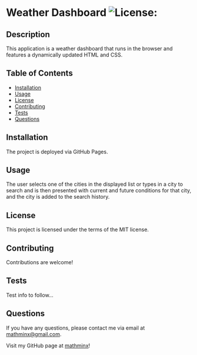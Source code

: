 # Weather Dashboard       ![License: ](https://img.shields.io/badge/License-MIT-blueviolet.svg)

  ## Description

  This application is a weather dashboard that runs in the browser and features a dynamically updated HTML and CSS. 

  ## Table of Contents
  * [Installation](#installation)
  * [Usage](#usage)
  * [License](#license)
  * [Contributing](#contributing)
  * [Tests](#tests)
  * [Questions](#questions)

  ## Installation
  
  The project is deployed via GitHub Pages.

  ## Usage

  The user selects one of the cities in the displayed list or types in a city to search and is then presented with current and future conditions for that city, and the city is added to the search history.

  ## License
    
  This project is licensed under the terms of the MIT license.
  
  

  ## Contributing

  Contributions are welcome!

  ## Tests

  Test info to follow...

  ## Questions

  If you have any questions, please contact me via email at mathminx@gmail.com.

  Visit my GitHub page at [mathminx](https://github.com/mathminx/)!

